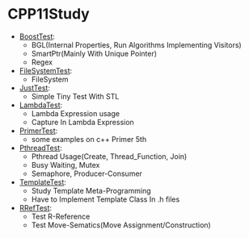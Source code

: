 # CPP11Study
- [BoostTest](./BoostTest):
    - BGL(Internal Properties, Run Algorithms Implementing Visitors)  
    - SmartPtr(Mainly With Unique Pointer)  
    - Regex    
- [FileSystemTest](./FileSystemTest):
    - FileSystem   
- [JustTest](./JustTest):
    - Simple Tiny Test With STL    
- [LambdaTest](./LambdaTest):
    - Lambda Expression usage    
    - Capture In Lambda Expression  
- [PrimerTest](./PrimerTest):
    - some examples on c++ Primer 5th    
- [PthreadTest](./PthreadTest):
    - Pthread Usage(Create, Thread_Function, Join)  
    - Busy Waiting, Mutex  
    - Semaphore, Producer-Consumer  
- [TemplateTest](./TemplateTest):
    - Study Template Meta-Programming  
    - Have to Implement Template Class In .h files  
- [RRefTest](./ReferenceTest):
    - Test R-Reference
    - Test Move-Sematics(Move Assignment/Construction)    
